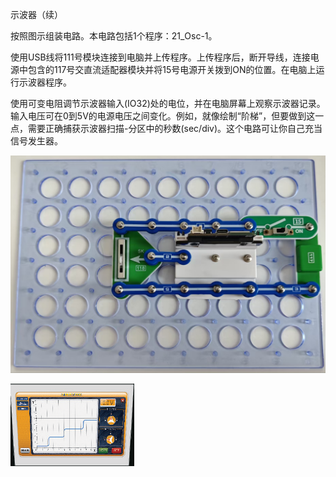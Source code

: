 示波器（续）

按照图示组装电路。本电路包括1个程序：21_Osc-1。

使用USB线将111号模块连接到电脑并上传程序。上传程序后，断开导线，连接电源中包含的117号交直流适配器模块并将15号电源开关拨到ON的位置。在电脑上运行示波器程序。

使用可变电阻调节示波器输入(IO32)处的电位，并在电脑屏幕上观察示波器记录。输入电压可在0到5V的电源电压之间变化。例如，就像绘制“阶梯”，但要做到这一点，需要正确捕获示波器扫描-分区中的秒数(sec/div)。这个电路可让你自己充当信号发生器。

![](110p1.jpg)

![](110p2.png)
